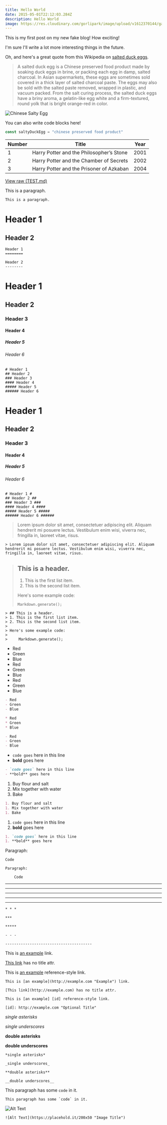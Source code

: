 ```yaml
---
title: Hello World
date: 2015-05-01T22:12:03.284Z
description: Hello World
image: https://res.cloudinary.com/gorlipark/image/upload/v1612370144/gatsby-cloudinary/77d8df03-840b-4227-8134-0f9d5ecb4429.jpg
---
```

This is my first post on my new fake blog! How exciting!

I'm sure I'll write a lot more interesting things in the future.

Oh, and here's a great quote from this Wikipedia on
[salted duck eggs](https://en.wikipedia.org/wiki/Salted_duck_egg).

> A salted duck egg is a Chinese preserved food product made by soaking duck
> eggs in brine, or packing each egg in damp, salted charcoal. In Asian
> supermarkets, these eggs are sometimes sold covered in a thick layer of salted
> charcoal paste. The eggs may also be sold with the salted paste removed,
> wrapped in plastic, and vacuum packed. From the salt curing process, the
> salted duck eggs have a briny aroma, a gelatin-like egg white and a
> firm-textured, round yolk that is bright orange-red in color.

![Chinese Salty Egg](https://res.cloudinary.com/gorlipark/image/upload/c_limit,q_80,w_2000/v1612356483/sample.jpg)

You can also write code blocks here!

```js
const saltyDuckEgg = "chinese preserved food product"
```

| Number | Title                                    | Year |
| ------ | ---------------------------------------- | ---- |
| 1      | Harry Potter and the Philosopher’s Stone | 2001 |
| 2      | Harry Potter and the Chamber of Secrets  | 2002 |
| 3      | Harry Potter and the Prisoner of Azkaban | 2004 |

[View raw (TEST.md)](https://raw.github.com/adamschwartz/github-markdown-kitchen-sink/master/README.md)

This is a paragraph.

```
This is a paragraph.
```

# Header 1

## Header 2

```
Header 1
========

Header 2
--------
```

# Header 1

## Header 2

### Header 3

#### Header 4

##### Header 5

###### Header 6

```
# Header 1
## Header 2
### Header 3
#### Header 4
##### Header 5
###### Header 6
```

# Header 1

## Header 2

### Header 3

#### Header 4

##### Header 5

###### Header 6

```
# Header 1 #
## Header 2 ##
### Header 3 ###
#### Header 4 ####
##### Header 5 #####
###### Header 6 ######
```

> Lorem ipsum dolor sit amet, consectetuer adipiscing elit. Aliquam hendrerit mi posuere lectus. Vestibulum enim wisi, viverra nec, fringilla in, laoreet vitae, risus.

```
> Lorem ipsum dolor sit amet, consectetuer adipiscing elit. Aliquam hendrerit mi posuere lectus. Vestibulum enim wisi, viverra nec, fringilla in, laoreet vitae, risus.
```

> ## This is a header.
>
> 1. This is the first list item.
> 2. This is the second list item.
>
> Here's some example code:
>
> ```
> Markdown.generate();
> ```

```
> ## This is a header.
> 1. This is the first list item.
> 2. This is the second list item.
>
> Here's some example code:
>
>     Markdown.generate();
```

* Red
* Green
* Blue
* Red
* Green
* Blue
* Red
* Green
* Blue

```markdown
- Red
- Green
- Blue

* Red
* Green
* Blue

- Red
- Green
- Blue
```

* `code goes` here in this line
* **bold** goes here

```markdown
- `code goes` here in this line
- **bold** goes here
```

1. Buy flour and salt
2. Mix together with water
3. Bake

```markdown
1. Buy flour and salt
1. Mix together with water
1. Bake
```

1. `code goes` here in this line
2. **bold** goes here

```markdown
1. `code goes` here in this line
1. **bold** goes here
```

Paragraph:

```
Code
```

<!-- -->

```
Paragraph:

    Code
```

- - -

- - -

- - -

- - -

- - -

```
* * *

***

*****

- - -

---------------------------------------
```

This is [an example](http://example.com "Example") link.

[This link](http://example.com) has no title attr.

This is [an example](http://example.com "Optional Title") reference-style link.

```
This is [an example](http://example.com "Example") link.

[This link](http://example.com) has no title attr.

This is [an example] [id] reference-style link.

[id]: http://example.com "Optional Title"
```

*single asterisks*

*single underscores*

**double asterisks**

**double underscores**

```
*single asterisks*

_single underscores_

**double asterisks**

__double underscores__
```

This paragraph has some `code` in it.

```
This paragraph has some `code` in it.
```

![Alt Text](https://placehold.it/200x50 "Image Title")

```
![Alt Text](https://placehold.it/200x50 "Image Title")
```